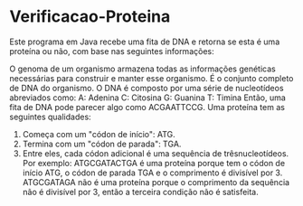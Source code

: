 # Verificacao-Proteina
Este programa em Java recebe uma fita de DNA e retorna se esta é uma proteína ou não, com base nas seguintes informações: 

O genoma de um organismo armazena todas as informações genéticas necessárias para construir e manter esse organismo. É o conjunto completo de DNA do organismo.
O DNA é composto por uma série de nucleotídeos abreviados como:
A: Adenina
C: Citosina
G: Guanina
T: Timina
Então, uma fita de DNA pode parecer algo como ACGAATTCCG.
Uma proteína tem as seguintes qualidades:
1. Começa com um "códon de início": ATG.
2. Termina com um "códon de parada": TGA.
3. Entre eles, cada códon adicional é uma sequência de trêsnucleotídeos.
Por exemplo:
ATGCGATACTGA é uma proteína porque tem o códon de início ATG, o códon de parada TGA e o comprimento é divisível por 3.
ATGCGATAGA não é uma proteína porque o comprimento da sequência não é divisível por 3, então a terceira condição não é satisfeita.
